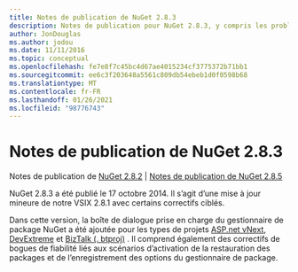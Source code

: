 ```yaml
---
title: Notes de publication de NuGet 2.8.3
description: Notes de publication pour NuGet 2.8.3, y compris les problèmes connus, les correctifs de bogues, les fonctionnalités ajoutées et DCR.
author: JonDouglas
ms.author: jodou
ms.date: 11/11/2016
ms.topic: conceptual
ms.openlocfilehash: fe7e8f7c45bc4d67ae4015234cf3775372b71bb1
ms.sourcegitcommit: ee6c3f203648a5561c809db54ebeb1d0f0598b68
ms.translationtype: MT
ms.contentlocale: fr-FR
ms.lasthandoff: 01/26/2021
ms.locfileid: "98776743"
---
```

# <a name="nuget-283-release-notes"></a>Notes de publication de NuGet 2.8.3

Notes de publication de [NuGet 2.8.2](../release-notes/nuget-2.8.2.md)  |  [Notes de publication de NuGet 2.8.5](../release-notes/nuget-2.8.5.md)

NuGet 2.8.3 a été publié le 17 octobre 2014. Il s’agit d’une mise à jour mineure de notre VSIX 2.8.1 avec certains correctifs ciblés.

Dans cette version, la boîte de dialogue prise en charge du gestionnaire de package NuGet a été ajoutée pour les types de projets [ASP.net vNext](http://www.asp.net/vnext), [DevExtreme](http://js.devexpress.com/) et [BizTalk (. btproj)](/biztalk/core/developing-biztalk-server-applications) . Il comprend également des correctifs de bogues de fiabilité liés aux scénarios d’activation de la restauration des packages et de l’enregistrement des options du gestionnaire de package.
